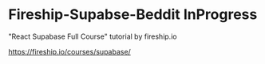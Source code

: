 # Fireship-Supabse-Beddit InProgress

"React Supabase Full Course" tutorial by fireship.io

https://fireship.io/courses/supabase/
